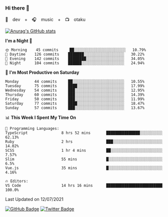 ### Hi there 👋

🚀　dev　+　🎧　music　+　📺　otaku


[![Anurag's GitHub stats](https://github-readme-stats.vercel.app/api?username=koheitasaka&count_private=true&show_icons=true&theme=monokai)](https://github.com/koheitasaka/github-readme-stats)

<!--START_SECTION:waka-->
**I'm a Night 🦉** 

```text
🌞 Morning    45 commits     ██░░░░░░░░░░░░░░░░░░░░░░░   10.79% 
🌆 Daytime    126 commits    ███████░░░░░░░░░░░░░░░░░░   30.22% 
🌃 Evening    142 commits    ████████░░░░░░░░░░░░░░░░░   34.05% 
🌙 Night      104 commits    ██████░░░░░░░░░░░░░░░░░░░   24.94%

```
📅 **I'm Most Productive on Saturday** 

```text
Monday       44 commits     ██░░░░░░░░░░░░░░░░░░░░░░░   10.55% 
Tuesday      75 commits     ████░░░░░░░░░░░░░░░░░░░░░   17.99% 
Wednesday    54 commits     ███░░░░░░░░░░░░░░░░░░░░░░   12.95% 
Thursday     60 commits     ███░░░░░░░░░░░░░░░░░░░░░░   14.39% 
Friday       50 commits     ███░░░░░░░░░░░░░░░░░░░░░░   11.99% 
Saturday     77 commits     ████░░░░░░░░░░░░░░░░░░░░░   18.47% 
Sunday       57 commits     ███░░░░░░░░░░░░░░░░░░░░░░   13.67%

```


📊 **This Week I Spent My Time On** 

```text
💬 Programming Languages: 
TypeScript               8 hrs 52 mins       ███████████████░░░░░░░░░░   62.13% 
Ruby                     2 hrs               ███░░░░░░░░░░░░░░░░░░░░░░   14.02% 
SCSS                     1 hr 4 mins         ██░░░░░░░░░░░░░░░░░░░░░░░   7.57% 
Slim                     55 mins             █░░░░░░░░░░░░░░░░░░░░░░░░   6.5% 
Vue.js                   35 mins             █░░░░░░░░░░░░░░░░░░░░░░░░   4.16%

🔥 Editors: 
VS Code                  14 hrs 16 mins      █████████████████████████   100.0%

```


 Last Updated on 12/07/2021
<!--END_SECTION:waka-->

[![GitHub Badge](https://img.shields.io/badge/GitHub-100000?style=for-the-badge&logo=github&logoColor=white)](https://github.com/koheitasaka)
[![Twitter Badge](https://img.shields.io/badge/Twitter-1DA1F2?style=for-the-badge&logo=twitter&logoColor=white)](https://twitter.com/sleep_asleep_)
